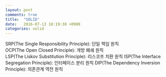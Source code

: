 ```yaml
---
layout: post
comments: true
title:  "SOLID"
date:   2016-07-13 18:19:38 +0900
categories: solid
---
```

SRP(The Single Responsibility Principle): 단일 책임 원칙  
OCP(The Open Closed Principle): 개방 폐쇄 원칙  
LSP(The Liskov Substitution Principle): 리스코프 치환 원칙
ISP(The Interface Segregation Principle): 인터페이스 분리 원칙
DIP(The Dependency Inversion Principle): 의존관계 역전 원칙
